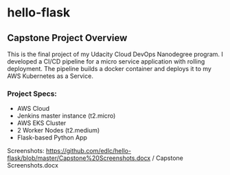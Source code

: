 # hello-flask
## Capstone Project Overview
This is the final project of my Udacity Cloud DevOps Nanodegree program. I developed a CI/CD pipeline for a micro service application with rolling deployment.
The pipeline builds a docker container and deploys it to my AWS Kubernetes as a Service.

### Project Specs:
  * AWS Cloud
  * Jenkins master instance (t2.micro)
  * AWS EKS Cluster
  * 2 Worker Nodes (t2.medium)
  * Flask-based Python App
  
 Screenshots: https://github.com/edlc/hello-flask/blob/master/Capstone%20Screenshots.docx / Capstone Screenshots.docx
